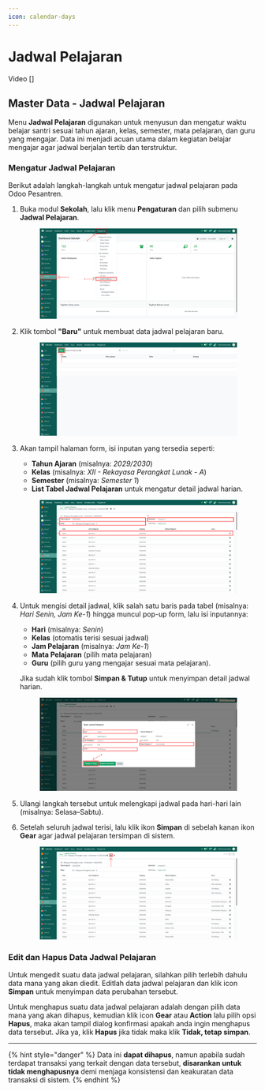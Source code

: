 ```yaml
---
icon: calendar-days
---
```


# Jadwal Pelajaran

Video \[]

## Master Data - Jadwal Pelajaran

Menu **Jadwal Pelajaran** digunakan untuk menyusun dan mengatur waktu belajar santri sesuai tahun ajaran, kelas, semester, mata pelajaran, dan guru yang mengajar. Data ini menjadi acuan utama dalam kegiatan belajar mengajar agar jadwal berjalan tertib dan terstruktur.

### Mengatur Jadwal Pelajaran

Berikut adalah langkah-langkah untuk mengatur jadwal pelajaran pada Odoo Pesantren.

1.  Buka modul **Sekolah**, lalu klik menu **Pengaturan** dan pilih submenu **Jadwal Pelajaran**.

    <figure><img src="../../.gitbook/assets/images-276.png" alt=""><figcaption></figcaption></figure>


2.  Klik tombol **"Baru"** untuk membuat data jadwal pelajaran baru.

    <figure><img src="../../.gitbook/assets/images-277.png" alt=""><figcaption></figcaption></figure>


3.  Akan tampil halaman form, isi inputan yang tersedia seperti:

    * **Tahun Ajaran** (misalnya: _2029/2030_)
    * **Kelas** (misalnya: _XII - Rekayasa Perangkat Lunak - A_)
    * **Semester** (misalnya: _Semester 1_)
    * **List Tabel Jadwal Pelajaran** untuk mengatur detail jadwal harian.

    <figure><img src="../../.gitbook/assets/images-278.png" alt=""><figcaption></figcaption></figure>


4.  Untuk mengisi detail jadwal, klik salah satu baris pada tabel (misalnya: _Hari Senin, Jam Ke-1_) hingga muncul pop-up form, lalu isi inputannya:

    * **Hari** (misalnya: _Senin_)
    * **Kelas** (otomatis terisi sesuai jadwal)
    * **Jam Pelajaran** (misalnya: _Jam Ke-1_)
    * **Mata Pelajaran** (pilih mata pelajaran)
    * **Guru** (pilih guru yang mengajar sesuai mata pelajaran).

    Jika sudah klik tombol **Simpan & Tutup** untuk menyimpan detail jadwal harian.

    <figure><img src="../../.gitbook/assets/images-279.png" alt=""><figcaption></figcaption></figure>


5. Ulangi langkah tersebut untuk melengkapi jadwal pada hari-hari lain (misalnya: Selasa–Sabtu).
6.  Setelah seluruh jadwal terisi, lalu klik ikon **Simpan** di sebelah kanan ikon **Gear** agar jadwal pelajaran tersimpan di sistem.

    <figure><img src="../../.gitbook/assets/images-281.png" alt=""><figcaption></figcaption></figure>

### Edit dan Hapus Data Jadwal Pelajaran

Untuk mengedit suatu data jadwal pelajaran, silahkan pilih terlebih dahulu data mana yang akan diedit. Editlah data jadwal pelajaran dan klik icon **Simpan** untuk menyimpan data perubahan tersebut.

Untuk menghapus suatu data jadwal pelajaran adalah dengan pilih data mana yang akan dihapus, kemudian klik icon **Gear** atau **Action** lalu pilih opsi **Hapus**, maka akan tampil dialog konfirmasi apakah anda ingin menghapus data tersebut. Jika ya, klik **Hapus** jika tidak maka klik **Tidak, tetap simpan**.

***

{% hint style="danger" %}
Data ini **dapat dihapus**, namun apabila sudah terdapat transaksi yang terkait dengan data tersebut, **disarankan untuk tidak menghapusnya** demi menjaga konsistensi dan keakuratan data transaksi di sistem.
{% endhint %}
